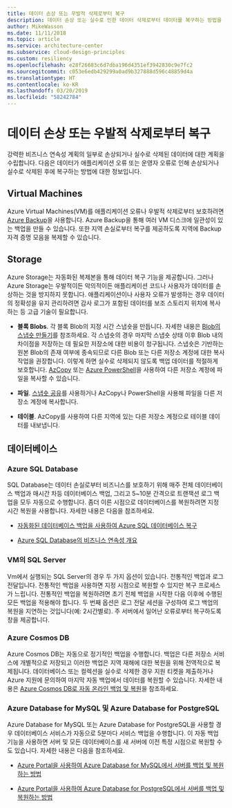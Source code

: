 ```yaml
---
title: 데이터 손상 또는 우발적 삭제로부터 복구
description: 데이터 손상 또는 실수로 인한 데이터 삭제로부터 데이터를 복구하는 방법을 이해하고 재해 복구에 대한 계획 뿐만 아니라 복원력 있고 항상 사용 가능한 내결함성 애플리케이션을 설계하는 방법에 대해 알아봅니다.
author: MikeWasson
ms.date: 11/11/2018
ms.topic: article
ms.service: architecture-center
ms.subservice: cloud-design-principles
ms.custom: resiliency
ms.openlocfilehash: e28f26683c6d7dba196d4351ef3942830c9e7fc2
ms.sourcegitcommit: c053e6edb429299a0ad9b327888d596c48859d4a
ms.translationtype: HT
ms.contentlocale: ko-KR
ms.lasthandoff: 03/20/2019
ms.locfileid: "58242784"
---
```

# <a name="recover-from-data-corruption-or-accidental-deletion"></a>데이터 손상 또는 우발적 삭제로부터 복구

강력한 비즈니스 연속성 계획의 일부로 손상되거나 실수로 삭제된 데이터에 대한 계획을 수립합니다. 다음은 데이터가 애플리케이션 오류 또는 운영자 오류로 인해 손상되거나 실수로 삭제된 후에 복구하는 방법에 대한 정보입니다.

## <a name="virtual-machines"></a>Virtual Machines

Azure Virtual Machines(VM)를 애플리케이션 오류나 우발적 삭제로부터 보호하려면 [Azure Backup](/azure/backup/)을 사용합니다. Azure Backup을 통해 여러 VM 디스크에 일관성이 있는 백업을 만들 수 있습니다. 또한 지역 손실로부터 복구를 제공하도록 지역에 Backup 자격 증명 모음을 복제할 수 있습니다.

## <a name="storage"></a>Storage

Azure Storage는 자동화된 복제본을 통해 데이터 복구 기능을 제공합니다. 그러나 Azure Storage는 우발적이든 악의적이든 애플리케이션 코드나 사용자가 데이터를 손상하는 것을 방지하지 못합니다. 애플리케이션이나 사용자 오류가 발생하는 경우 데이터의 정확성을 유지 관리하려면 감사 로그가 포함된 데이터를 보조 스토리지 위치에 복사하는 등 고급 기술이 필요합니다.

- **블록 Blobs**. 각 블록 Blob의 지정 시간 스냅숏을 만듭니다. 자세한 내용은 [Blob의 스냅숏 만들기](/rest/api/storageservices/creating-a-snapshot-of-a-blob)를 참조하세요. 각 스냅숏의 경우 마지막 스냅숏 상태 이후 Blob 내의 차이점을 저장하는 데 필요한 저장소에 대한 비용이 청구됩니다. 스냅숏은 기반하는 원본 Blob의 존재 여부에 종속되므로 다른 Blob 또는 다른 저장소 계정에 대한 복사 작업을 권장합니다. 이렇게 하면 실수로 삭제되지 않도록 백업 데이터를 적절하게 보호합니다. [AzCopy](/azure/storage/common/storage-use-azcopy) 또는 [Azure PowerShell](/azure/storage/common/storage-powershell-guide-full)을 사용하여 다른 저장소 계정에 파일을 복사할 수 있습니다.

- **파일**. [스냅숏 공유](/azure/storage/files/storage-snapshots-files)를 사용하거나 AzCopy나 PowerShell을 사용해 파일을 다른 저장소 계정에 복사합니다.

- **테이블**. AzCopy를 사용하여 다른 지역에 있는 다른 저장소 계정으로 테이블 데이터를 내보냅니다.

## <a name="database"></a>데이터베이스

### <a name="azure-sql-database"></a>Azure SQL Database

SQL Database는 데이터 손실로부터 비즈니스를 보호하기 위해 매주 전체 데이터베이스 백업과 매시간 차등 데이터베이스 백업, 그리고 5~10분 간격으로 트랜잭션 로그 백업을 모두 자동으로 수행합니다. 좀더 이른 시점으로 데이터베이스를 복원하려면 지정 시간 복원을 사용합니다. 자세한 내용은 다음을 참조하세요.

- [자동화된 데이터베이스 백업을 사용하여 Azure SQL 데이터베이스 복구](/azure/sql-database/sql-database-recovery-using-backups)

- [Azure SQL Database의 비즈니스 연속성 개요](/azure/sql-database/sql-database-business-continuity)

### <a name="sql-server-on-vms"></a>VM의 SQL Server

Vm에서 실행되는 SQL Server의 경우 두 가지 옵션이 있습니다. 전통적인 백업과 로그 전달입니다. 전통적인 백업을 사용하면 지정 시점으로 복원할 수 있지만 복구 프로세스가 느립니다. 전통적인 백업을 복원하려면 초기 전체 백업을 시작한 다음 이후에 수행된 모든 백업을 적용해야 합니다. 두 번째 옵션은 로그 전달 세션을 구성하여 로그 백업의 복원을 지연하는 것입니다(예: 2시간별로). 주 서버에서 일어난 오류로부터 복구하도록 창을 제공합니다.

### <a name="azure-cosmos-db"></a>Azure Cosmos DB

Azure Cosmos DB는 자동으로 정기적인 백업을 수행합니다. 백업은 다른 저장소 서비스에 개별적으로 저장되고 이러한 백업은 지역 재해에 대한 복원을 위해 전역적으로 복제됩니다. 데이터베이스 또는 컬렉션을 실수로 삭제한 경우 지원 티켓을 제출하거나 Azure 지원에 문의하여 마지막 자동 백업에서 데이터를 복원할 수 있습니다. 자세한 내용은 [Azure Cosmos DB로 자동 온라인 백업 및 복원](/azure/cosmos-db/online-backup-and-restore)을 참조하세요.

### <a name="azure-database-for-mysql-azure-database-for-postgresql"></a>Azure Database for MySQL 및 Azure Database for PostgreSQL

Azure Database for MySQL 또는 Azure Database for PostgreSQL을 사용할 경우 데이터베이스 서비스가 자동으로 5분마다 서비스 백업을 수행합니다. 이 자동 백업 기능을 사용하면 서버 및 모든 데이터베이스를 새 서버에 이전 특정 시점으로 복원할 수도 있습니다. 자세한 내용은 다음을 참조하세요.

- [Azure Portal을 사용하여 Azure Database for MySQL에서 서버를 백업 및 복원하는 방법](/azure/mysql/howto-restore-server-portal)

- [Azure Portal을 사용하여 Azure Database for PostgreSQL에서 서버를 백업 및 복원하는 방법](/azure/postgresql/howto-restore-server-portal)
